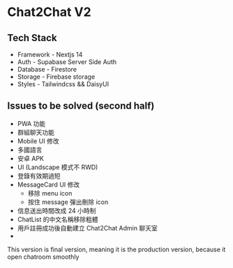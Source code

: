 # Chat2Chat V2

## Tech Stack

- Framework - Nextjs 14
- Auth - Supabase Server Side Auth
- Database - Firestore
- Storage - Firebase storage
- Styles - Tailwindcss && DaisyUI

## Issues to be solved (second half)

- PWA 功能
- 群組聊天功能
- Mobile UI 修改
- 多國語言
- 安卓 APK 
- UI (Landscape 模式不 RWD)
- 登錄有效期過短
- MessageCard UI 修改
  - 移除 menu icon
  - 按住 message 彈出刪除 icon
- 信息送出時間改成 24 小時制
- ChatList 的中文名稱移除粗體
- 用戶註冊成功後自動建立 Chat2Chat Admin 聊天室
- 

This version is final version, meaning it is the production version, because it open chatroom smoothly